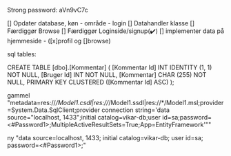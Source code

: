 ﻿Strong password:
    aVn9vC7c

[] Opdater database, køn - område - login
[] Datahandler klasse
[] Færdiggør Browse
[] Færdiggør Loginside/signup(✔️)
[] implementer data på hjemmeside - ([x]profil og []browse)

sql tables:

CREATE TABLE [dbo].[Kommentar] (
    [Kommentar Id] INT        IDENTITY (1, 1) NOT NULL,
    [Bruger Id]    INT        NOT NULL,
    [Kommentar]    CHAR (255) NOT NULL,
    PRIMARY KEY CLUSTERED ([Kommentar Id] ASC)
);

gammel
"metadata=res://*/Model1.csdl|res://*/Model1.ssdl|res://*/Model1.msl;provider=System.Data.SqlClient;provider connection string='data source=&quot;localhost, 1433&quot;;initial catalog=vikar-db;user id=sa;password=&lt;#Password1&gt;;MultipleActiveResultSets=True;App=EntityFramework'""

ny
"data source=localhost, 1433; initial catalog=vikar-db; user id=sa; password=<#Password1>;"